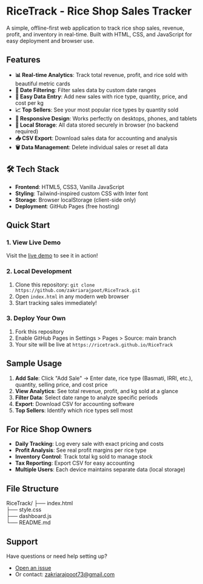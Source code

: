 #  RiceTrack - Rice Shop Sales Tracker

A simple, offline-first web application to track rice shop sales, revenue, profit, and inventory in real-time. Built with HTML, CSS, and JavaScript for easy deployment and browser use.

##  Features

- **📊 Real-time Analytics**: Track total revenue, profit, and rice sold with beautiful metric cards
- **📅 Date Filtering**: Filter sales data by custom date ranges
- **📝 Easy Data Entry**: Add new sales with rice type, quantity, price, and cost per kg
- **📈 Top Sellers**: See your most popular rice types by quantity sold
- **📱 Responsive Design**: Works perfectly on desktops, phones, and tablets
- **💾 Local Storage**: All data stored securely in browser (no backend required)
- **📥 CSV Export**: Download sales data for accounting and analysis
- **🗑️ Data Management**: Delete individual sales or reset all data

## 🛠 Tech Stack

- **Frontend**: HTML5, CSS3, Vanilla JavaScript
- **Styling**: Tailwind-inspired custom CSS with Inter font
- **Storage**: Browser localStorage (client-side only)
- **Deployment**: GitHub Pages (free hosting)

##  Quick Start

### 1. View Live Demo
Visit the [live demo](https://zakriarajpoot.github.io/RiceTrack) to see it in action!

### 2. Local Development
1. Clone this repository: `git clone https://github.com/zakriarajpoot/RiceTrack.git`
2. Open `index.html` in any modern web browser
3. Start tracking sales immediately!

### 3. Deploy Your Own
1. Fork this repository
2. Enable GitHub Pages in Settings > Pages > Source: main branch
3. Your site will be live at `https://ricetrack.github.io/RiceTrack`

## Sample Usage

1. **Add Sale**: Click "Add Sale" → Enter date, rice type (Basmati, IRRI, etc.), quantity, selling price, and cost price
2. **View Analytics**: See total revenue, profit, and kg sold at a glance
3. **Filter Data**: Select date range to analyze specific periods
4. **Export**: Download CSV for accounting software
5. **Top Sellers**: Identify which rice types sell most


##  For Rice Shop Owners

- **Daily Tracking**: Log every sale with exact pricing and costs
- **Profit Analysis**: See real profit margins per rice type
- **Inventory Control**: Track total kg sold to manage stock
- **Tax Reporting**: Export CSV for easy accounting
- **Multiple Users**: Each device maintains separate data (local storage)

##  File Structure
RiceTrack/
├── index.html          
├── style.css           
├── dashboard.js        
└── README.md           

##  Support

Have questions or need help setting up? 
- [Open an issue](https://github.com/zakriarajpoot/RiceTrack/issues)
- Or contact: zakriarajpoot73@gmail.com
